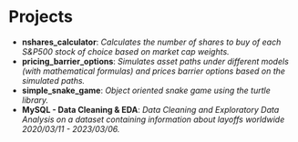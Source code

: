 # Projects
- **nshares_calculator**: *Calculates the number of shares to buy of each S&P500 stock of choice based on market cap weights.*
- **pricing_barrier_options**: *Simulates asset paths under different models (with mathematical formulas) and prices barrier options based on the simulated paths.*
- **simple_snake_game**: *Object oriented snake game using the turtle library.*
- **MySQL - Data Cleaning & EDA**: *Data Cleaning and Exploratory Data Analysis on a dataset containing information about layoffs worldwide 2020/03/11 - 2023/03/06.*
